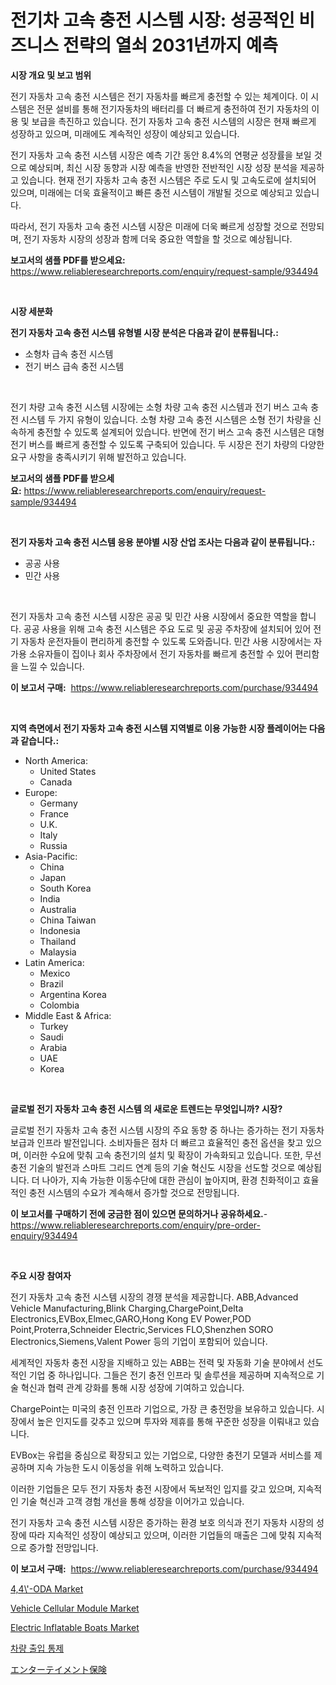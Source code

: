<p><h1>전기차 고속 충전 시스템 시장: 성공적인 비즈니스 전략의 열쇠 2031년까지 예측</h1></p><p><strong>시장 개요 및 보고 범위</strong></p>
<p><p>전기 자동차 고속 충전 시스템은 전기 자동차를 빠르게 충전할 수 있는 체계이다. 이 시스템은 전문 설비를 통해 전기자동차의 배터리를 더 빠르게 충전하여 전기 자동차의 이용 및 보급을 촉진하고 있습니다. 전기 자동차 고속 충전 시스템의 시장은 현재 빠르게 성장하고 있으며, 미래에도 계속적인 성장이 예상되고 있습니다. </p><p>전기 자동차 고속 충전 시스템 시장은 예측 기간 동안 8.4%의 연평균 성장률을 보일 것으로 예상되며, 최신 시장 동향과 시장 예측을 반영한 전반적인 시장 성장 분석을 제공하고 있습니다. 현재 전기 자동차 고속 충전 시스템은 주로 도시 및 고속도로에 설치되어 있으며, 미래에는 더욱 효율적이고 빠른 충전 시스템이 개발될 것으로 예상되고 있습니다. </p><p>따라서, 전기 자동차 고속 충전 시스템 시장은 미래에 더욱 빠르게 성장할 것으로 전망되며, 전기 자동차 시장의 성장과 함께 더욱 중요한 역할을 할 것으로 예상됩니다.</p></p>
<p><strong>보고서의 샘플 PDF를 받으세요:</strong> <a href="https://www.reliableresearchreports.com/enquiry/request-sample/934494">https://www.reliableresearchreports.com/enquiry/request-sample/934494</a></p>
<p>&nbsp;</p>
<p><strong>시장 세분화</strong></p>
<p><strong>전기 자동차 고속 충전 시스템 유형별 시장 분석은 다음과 같이 분류됩니다.:</strong></p>
<p><ul><li>소형차 급속 충전 시스템</li><li>전기 버스 급속 충전 시스템</li></ul></p>
<p>&nbsp;</p>
<p><p>전기 차량 고속 충전 시스템 시장에는 소형 차량 고속 충전 시스템과 전기 버스 고속 충전 시스템 두 가지 유형이 있습니다. 소형 차량 고속 충전 시스템은 소형 전기 차량을 신속하게 충전할 수 있도록 설계되어 있습니다. 반면에 전기 버스 고속 충전 시스템은 대형 전기 버스를 빠르게 충전할 수 있도록 구축되어 있습니다. 두 시장은 전기 차량의 다양한 요구 사항을 충족시키기 위해 발전하고 있습니다.</p></p>
<p><strong>보고서의 샘플 PDF를 받으세요:</strong>&nbsp;<a href="https://www.reliableresearchreports.com/enquiry/request-sample/934494">https://www.reliableresearchreports.com/enquiry/request-sample/934494</a></p>
<p>&nbsp;</p>
<p><strong> 전기 자동차 고속 충전 시스템 응용 분야별 시장 산업 조사는 다음과 같이 분류됩니다.:</strong></p>
<p><ul><li>공공 사용</li><li>민간 사용</li></ul></p>
<p>&nbsp;</p>
<p><p>전기 자동차 고속 충전 시스템 시장은 공공 및 민간 사용 시장에서 중요한 역할을 합니다. 공공 사용을 위해 고속 충전 시스템은 주요 도로 및 공공 주차장에 설치되어 있어 전기 자동차 운전자들이 편리하게 충전할 수 있도록 도와줍니다. 민간 사용 시장에서는 자가용 소유자들이 집이나 회사 주차장에서 전기 자동차를 빠르게 충전할 수 있어 편리함을 느낄 수 있습니다.</p></p>
<p><strong>이 보고서 구매:</strong>&nbsp; <a href="https://www.reliableresearchreports.com/purchase/934494">https://www.reliableresearchreports.com/purchase/934494</a></p>
<p>&nbsp;</p>
<p><strong>지역 측면에서 전기 자동차 고속 충전 시스템 지역별로 이용 가능한 시장 플레이어는 다음과 같습니다.:</strong></p>
<p><ul>
    <li>
        North America:
        <ul>
            <li>United States</li>
            <li>Canada</li>
        </ul>
    </li>
    <li>
        Europe:
        <ul>
            <li>Germany</li>
            <li>France</li>
            <li>U.K.</li>
            <li>Italy</li>
            <li>Russia</li>
        </ul>
    </li>
    <li>
        Asia-Pacific:
        <ul>
            <li>China</li>
            <li>Japan</li>
            <li>South Korea</li>
            <li>India</li>
            <li>Australia</li>
            <li>China Taiwan</li>
            <li>Indonesia</li>
            <li>Thailand</li>
            <li>Malaysia</li>
        </ul>
    </li>
    <li>
        Latin America:
        <ul>
            <li>Mexico</li>
            <li>Brazil</li>
            <li>Argentina Korea</li>
            <li>Colombia</li>
        </ul>
    </li>
    <li>
        Middle East & Africa:
        <ul>
            <li>Turkey</li>
            <li>Saudi</li>
            <li>Arabia</li>
            <li>UAE</li>
            <li>Korea</li>
        </ul>
    </li>
    </ul></p>
<p>&nbsp;</p>
<p><strong>글로벌 전기 자동차 고속 충전 시스템 의 새로운 트렌드는 무엇입니까? 시장?</strong></p>
<p><p>글로벌 전기 자동차 고속 충전 시스템 시장의 주요 동향 중 하나는 증가하는 전기 자동차 보급과 인프라 발전입니다. 소비자들은 점차 더 빠르고 효율적인 충전 옵션을 찾고 있으며, 이러한 수요에 맞춰 고속 충전기의 설치 및 확장이 가속화되고 있습니다. 또한, 무선 충전 기술의 발전과 스마트 그리드 연계 등의 기술 혁신도 시장을 선도할 것으로 예상됩니다. 더 나아가, 지속 가능한 이동수단에 대한 관심이 높아지며, 환경 친화적이고 효율적인 충전 시스템의 수요가 계속해서 증가할 것으로 전망됩니다.</p></p>
<p><strong>이 보고서를 구매하기 전에 궁금한 점이 있으면 문의하거나 공유하세요.</strong>- <a href="https://www.reliableresearchreports.com/enquiry/pre-order-enquiry/934494">https://www.reliableresearchreports.com/enquiry/pre-order-enquiry/934494</a></p>
<p>&nbsp;</p>
<p><strong>주요 시장 참여자</strong></p>
<p><p>전기 자동차 고속 충전 시스템 시장의 경쟁 분석을 제공합니다. ABB,Advanced Vehicle Manufacturing,Blink Charging,ChargePoint,Delta Electronics,EVBox,Elmec,GARO,Hong Kong EV Power,POD Point,Proterra,Schneider Electric,Services FLO,Shenzhen SORO Electronics,Siemens,Valent Power 등의 기업이 포함되어 있습니다.</p><p>세계적인 자동차 충전 시장을 지배하고 있는 ABB는 전력 및 자동화 기술 분야에서 선도적인 기업 중 하나입니다. 그들은 전기 충전 인프라 및 솔루션을 제공하며 지속적으로 기술 혁신과 협력 관계 강화를 통해 시장 성장에 기여하고 있습니다.</p><p>ChargePoint는 미국의 충전 인프라 기업으로, 가장 큰 충전망을 보유하고 있습니다. 시장에서 높은 인지도를 갖추고 있으며 투자와 제휴를 통해 꾸준한 성장을 이뤄내고 있습니다.</p><p>EVBox는 유럽을 중심으로 확장되고 있는 기업으로, 다양한 충전기 모델과 서비스를 제공하며 지속 가능한 도시 이동성을 위해 노력하고 있습니다.</p><p>이러한 기업들은 모두 전기 자동차 충전 시장에서 독보적인 입지를 갖고 있으며, 지속적인 기술 혁신과 고객 경험 개선을 통해 성장을 이어가고 있습니다.</p><p>전기 자동차 고속 충전 시스템 시장은 증가하는 환경 보호 의식과 전기 자동차 시장의 성장에 따라 지속적인 성장이 예상되고 있으며, 이러한 기업들의 매출은 그에 맞춰 지속적으로 증가할 전망입니다.</p></p>
<p><strong>이 보고서 구매:</strong>&nbsp;&nbsp;<a href="https://www.reliableresearchreports.com/purchase/934494">https://www.reliableresearchreports.com/purchase/934494</a></p>
<p><p><a href="https://circular-yam-9b9.notion.site/4-4-ODA-Market-Research-Report-Reveals-The-Latest-Trends-And-Opportunities-of-this-Market-for-Peri-0b133f3b58834d0e91eebcfd0dda8eaf">4,4\'-ODA Market</a></p><p><a href="https://issuu.com/reportprime-2/docs/vehicle-cellular-module-market-size-2030.pptx">Vehicle Cellular Module Market</a></p><p><a href="https://view.publitas.com/reportprime-1/electric-inflatable-boats-market-dynamics-2024-2031-also-about-its-market-trends-projections-and-opportunities/">Electric Inflatable Boats Market</a></p><p><a href="https://github.com/vsn7qpua81q/Market-Research-Report-List-1/blob/main/4218020184531.md">차량 출입 통제</a></p><p><a href="https://github.com/adcxff01450218/Market-Research-Report-List-1/blob/main/8877096184506.md">エンターテイメント保険</a></p></p>
